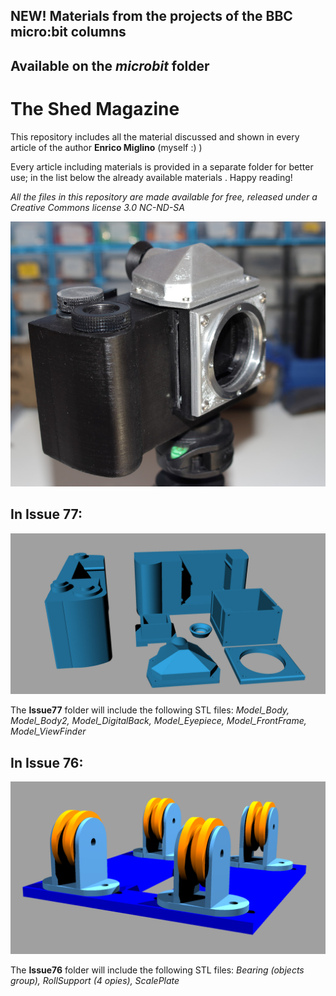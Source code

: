 ## NEW! Materials from the projects of the BBC micro:bit columns
## Available on the *microbit* folder

# The Shed Magazine
This repository includes all the material discussed and shown in every article of the author **Enrico Miglino** (myself :) )

Every article including materials is provided in a separate folder for better use; in the list below the already available materials .
Happy reading!

*All the files in this repository are made available for free, released under a Creative Commons license 3.0 NC-ND-SA*

![DIY 3D Printing part 2](https://raw.githubusercontent.com/alicemirror/ShedMagazine/master/Images/Issue77.JPG)

## In **Issue 77**:
![All parts](https://raw.githubusercontent.com/alicemirror/ShedMagazine/master/Issue77/AllParts.jpg)

The **Issue77** folder will include the following STL files: *Model_Body, Model_Body2, Model_DigitalBack, Model_Eyepiece, Model_FrontFrame, Model_ViewFinder*

## In **Issue 76**:
![Full render](https://raw.githubusercontent.com/alicemirror/ShedMagazine/master/Issue76/ModelRender.png)

The **Issue76** folder will include the following STL files: *Bearing (objects group), RollSupport (4 opies), ScalePlate*

